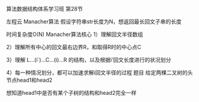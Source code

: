 算法数据结构体系学习班
第28节

左程云
Manacher算法
假设字符串str长度为N，想返回最长回文子串的长度

时间复杂度O(N)
Manacher算法核心
1）理解回文半径数组

2）理解所有中心的回文最右边界R，和取得R时的中心点C

3）理解   L…(i`)…C…(i)…R  的结构，以及根据i’回文长度进行的状况划分

4）每一种情况划分，都可以加速求解i回文半径的过程
题目
给定两棵二叉树的头节点head1和head2

想知道head1中是否有某个子树的结构和head2完全一样
